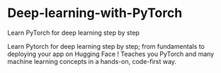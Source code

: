 # Deep-learning-with-PyTorch
Learn PyTorch for deep learning step by step

Learn Pytorch for deep learning step by step; from fundamentals to deploying your app on Hugging Face !
Teaches you PyTorch and many machine learning concepts in a hands-on, code-first way.
